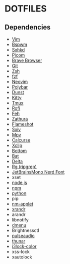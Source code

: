 # DOTFILES
## Dependencies

- [Vim](https://github.com/vim/vim)
- [Bspwm](https://github.com/baskerville/bspwm)
- [Sxhkd](https://github.com/baskerville/sxhkd)
- [Picom](https://github.com/yshui/picom)
- [Brave Browser](https://brave.com)
- [Git](https://git-scm.com)
- [Zsh](https://www.zsh.org)
- [fzf](https://github.com/junegunn/fzf)
- [Neovim](https://github.com/neovim/neovim)
- [Polybar](https://github.com/polybar/polybar)
- [Dunst](https://github.com/dunst-project/dunst)
- [Kitty](https://sw.kovidgoyal.net/kitty)
- [Tmux](https://github.com/tmux/tmux)
- [Rofi](https://github.com/davatorium/rofi)
- [Feh](https://github.com/derf/feh)
- [Zathura](https://git.pwmt.org/pwmt/zathura)
- [Flameshot](https://github.com/flameshot-org/flameshot)
- [Sxiv](https://github.com/muennich/sxiv)
- [Mpv](https://github.com/mpv-player/mpv)
- [Calcurse](https://github.com/lfos/calcurse)
- [Xclip](https://github.com/astrand/xclip)
- [Bottom](https://github.com/ClementTsang/bottom)
- [Bat](https://github.com/sharkdp/bat)
- [Delta](https://github.com/dandavison/delta)
- [Rg (ripgrep)](https://github.com/BurntSushi/ripgrep)
- [JetBrainsMono Nerd Font](https://www.nerdfonts.com)
- xset
- [node.js](https://nodejs.org)
- [npm](https://www.npmjs.com)
- [python](https://www.python.org)
- pip
- [nm-applet](https://wiki.archlinux.org/index.php/NetworkManager)
- [xrandr](https://wiki.archlinux.org/index.php/xrandr)
- arandr
- libnotify
- [dmenu](https://tools.suckless.org/dmenu)
- Brightnessctl
- [pulseaudio](https://wiki.archlinux.org/index.php/PulseAudio)
- [thunar](https://wiki.archlinux.org/index.php/thunar)
- [i3lock-color](https://github.com/Raymo111/i3lock-color)
- xss-lock
- xautolock
